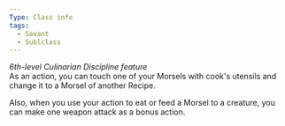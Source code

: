 ```yaml
---
Type: Class info
tags:
  - Savant
  - Sublclass
---
```

_6th-level Culinarian Discipline feature_  
As an action, you can touch one of your Morsels with cook's utensils and change it to a Morsel of another Recipe.

Also, when you use your action to eat or feed a Morsel to a creature, you can make one weapon attack as a bonus action.